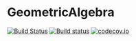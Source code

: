 # GeometricAlgebra

[![Build Status](https://travis-ci.org/eschnett/GeometricAlgebra.jl.svg?branch=master)](https://travis-ci.org/eschnett/GeometricAlgebra.jl)
[![Build status](https://ci.appveyor.com/api/projects/status/uerqr9itpdlp7dqr/branch/master?svg=true)](https://ci.appveyor.com/project/eschnett/geometricalgebra-jl/branch/master)
[![codecov.io](https://codecov.io/github/eschnett/GeometricAlgebra.jl/coverage.svg?branch=master)](https://codecov.io/github/eschnett/GeometricAlgebra.jl?branch=master)
